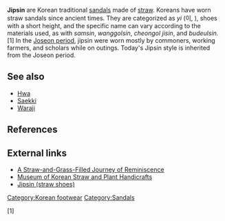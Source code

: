 **Jipsin** are Korean traditional [sandals](sandal "wikilink") made of
[straw](straw "wikilink"). Koreans have worn straw sandals since ancient
times. They are categorized as *yi* (이, ), shoes with a short height,
and the specific name can vary according to the materials used, as with
*samsin*, *wanggolsin*, *cheongol jisin*, and *budeulsin.*[1] In the
[Joseon period](Joseon_period "wikilink"), jipsin were worn mostly by
commoners, working farmers, and scholars while on outings. Today's
Jipsin style is inherited from the Joseon period.

## See also

-   [Hwa](Hwa "wikilink")
-   [Saekki](Saekki "wikilink")
-   [Waraji](Waraji "wikilink")

## References

## External links

-   [A Straw-and-Grass-Filled Journey of
    Reminiscence](http://www.letsgoseoul.com/cn/city/funtime/muzeo/m-21-1.htm)
-   [Museum of Korean Straw and Plant
    Handicrafts](https://web.archive.org/web/20110722140347/http://www.dynamickorea.go.kr/kois/magazine/pictorialKoreaView.asp?Html_no=36)
-   [Jipsin (straw
    shoes)](https://web.archive.org/web/20080517012526/http://www.pennfamily.org/KSS-USA/20030319-2317.htm)

[Category:Korean footwear](Category:Korean_footwear "wikilink")
[Category:Sandals](Category:Sandals "wikilink")

[1]